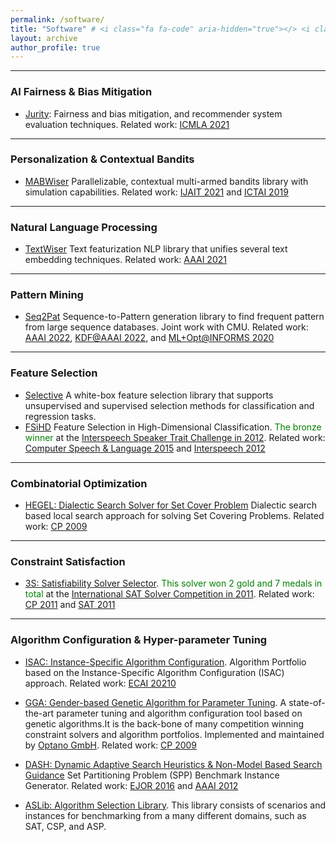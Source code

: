 ```yaml
---
permalink: /software/
title: "Software" # <i class="fa fa-code" aria-hidden="true"></> <i class="fa fa-code-fork" aria-hidden="true"></i> <i class="fa fa-terminal" aria-hidden="true"></i> 
layout: archive
author_profile: true
---
```


---

### AI Fairness & Bias Mitigation

- [Jurity](https://github.com/fidelity/jurity): Fairness and bias mitigation, and recommender system evaluation techniques. Related work: [ICMLA 2021](https://ieeexplore.ieee.org/document/9680169)

---

### Personalization & Contextual Bandits

- [MABWiser](https://github.com/fidelity/mabwiser) Parallelizable, contextual multi-armed bandits library with simulation capabilities. Related work: [IJAIT 2021](https://www.worldscientific.com/doi/10.1142/S0218213021500214) and [ICTAI 2019](https://ieeexplore.ieee.org/document/8995418)

---

### Natural Language Processing

- [TextWiser](https://github.com/fidelity/textwiser) Text featurization NLP library that unifies several text embedding techniques. Related work: [AAAI 2021](https://ojs.aaai.org/index.php/AAAI/article/view/17814)

---

### Pattern Mining 

- [Seq2Pat](https://github.com/fidelity/seq2pat) Sequence-to-Pattern generation library to find frequent pattern from large sequence databases. Joint work with CMU. Related work: [AAAI 2022](https://aaai.org/Conferences/AAAI-22/), [KDF@AAAI 2022](https://arxiv.org/abs/2201.09178), and [ML+Opt@INFORMS 2020](http://meetings2.informs.org/wordpress/annual2020/)

---

### Feature Selection 

* [Selective](https://github.com/fidelity/selective) A white-box feature selection library that supports unsupervised and supervised selection methods for classification and regression tasks. 
* [FSiHD](http://users.spa.aalto.fi/jpohjala/featureselection/) Feature Selection in High-Dimensional Classification. <span style="color:green">The bronze winner</span> at the [Interspeech Speaker Trait Challenge in 2012](http://www5.informatik.uni-erlangen.de/Forschung/Publikationen/2012/Schuller12-TI2.pdf). Related work: [Computer Speech & Language 2015](https://www.sciencedirect.com/science/article/abs/pii/S0885230813001113) and [Interspeech 2012](https://users.aalto.fi/~jpohjala/publications/is12stc.pdf)

---

### Combinatorial Optimization

* [HEGEL: Dialectic Search Solver for Set Cover Problem](https://github.com/skadio/hegel) Dialectic search based local search approach for solving Set Covering Problems. Related work: [CP 2009](https://link.springer.com/chapter/10.1007/978-3-642-04244-7_39)

---

### Constraint Satisfaction 

* [3S: Satisfiability Solver Selector](https://sites.google.com/site/yurimalitsky/downloads). <span style="color:green">This solver won 2 gold and 7 medals in total</span> at the [International SAT Solver Competition in 2011](http://www.satcompetition.org/). Related work: [CP 2011](https://link.springer.com/chapter/10.1007%2F978-3-642-23786-7_35) and [SAT 2011](http://link.springer.com/chapter/10.1007%2F978-3-642-21581-0_33)

--- 

### Algorithm Configuration & Hyper-parameter Tuning

* [ISAC: Instance-Specific Algorithm Configuration](https://sites.google.com/site/yurimalitsky/downloads). Algorithm Portfolio based on the Instance-Specific Algorithm Configuration (ISAC) approach. Related work: [ECAI 20210](https://ebooks.iospress.nl/publication/5873)

* [GGA: Gender-based Genetic Algorithm for Parameter Tuning](https://github.com/OPTANO/optano.algorithm.tuner). A state-of-the-art parameter tuning and algorithm configuration tool based on genetic algorithms.It is the back-bone of many competition winning constraint solvers and algorithm portfolios. Implemented and maintained by [Optano GmbH](https://optano.com/). Related work: [CP 2009](http://link.springer.com/chapter/10.1007%2F978-3-642-04244-7_14)

* [DASH: Dynamic Adaptive Search Heuristics & Non-Model Based Search Guidance](https://github.com/skadio/set-partitioning-instance-generator) Set Partitioning Problem (SPP) Benchmark Instance Generator. Related work: [EJOR 2016](http://link.springer.com/article/10.1007%2Fs10601-015-9211-0) and [AAAI 2012](http://www.aaai.org/ocs/index.php/AAAI/AAAI12/paper/view/5082)

* [ASLib: Algorithm Selection Library](https://github.com/coseal/aslib_data). This library consists of scenarios and instances for benchmarking from a many different domains, such as SAT, CSP, and ASP. 
